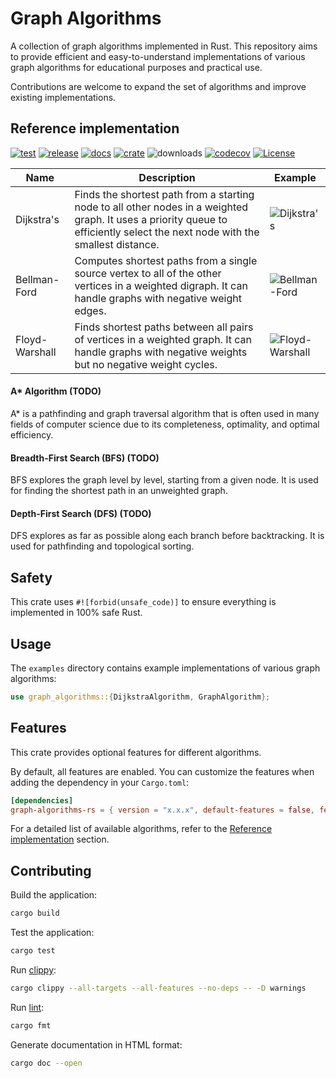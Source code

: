 # Graph Algorithms

A collection of graph algorithms implemented in Rust. This repository aims to provide efficient and easy-to-understand implementations of various graph algorithms for educational purposes and practical use. 

Contributions are welcome to expand the set of algorithms and improve existing implementations.

## Reference implementation

[![test](https://github.com/slavik-pastushenko/graph-algorithms-rs/actions/workflows/test.yml/badge.svg)](https://github.com/slavik-pastushenko/graph-algorithms-rs/actions/workflows/test.yml)
[![release](https://github.com/slavik-pastushenko/graph-algorithms-rs/actions/workflows/release.yml/badge.svg?event=workflow_dispatch)](https://github.com/slavik-pastushenko/graph-algorithms-rs/actions/workflows/release.yml)
[![docs](https://docs.rs/graph-algorithms-rs/badge.svg)](https://docs.rs/graph-algorithms-rs)
[![crate](https://img.shields.io/crates/v/graph-algorithms-rs.svg)](https://crates.io/crates/graph-algorithms-rs)
![downloads](https://img.shields.io/crates/d/graph-algorithms-rs)
[![codecov](https://codecov.io/gh/slavik-pastushenko/graph-algorithms-rs/graph/badge.svg?token=9EL0F6725A)](https://codecov.io/gh/slavik-pastushenko/graph-algorithms-rs)
[![License](https://img.shields.io/github/license/slavik-pastushenko/graph-algorithms-rs)](https://github.com/slavik-pastushenko/graph-algorithms-rs/blob/main/LICENSE)

| Name            | Description       | Example       |
|-----------------|-------------------|---------------|
| Dijkstra's      | Finds the shortest path from a starting node to all other nodes in a weighted graph. It uses a priority queue to efficiently select the next node with the smallest distance. | ![Dijkstra's](https://upload.wikimedia.org/wikipedia/commons/5/57/Dijkstra_Animation.gif) |
| Bellman-Ford    | Computes shortest paths from a single source vertex to all of the other vertices in a weighted digraph. It can handle graphs with negative weight edges. | ![Bellman-Ford](https://upload.wikimedia.org/wikipedia/commons/thumb/7/77/Bellman%E2%80%93Ford_algorithm_example.gif/440px-Bellman%E2%80%93Ford_algorithm_example.gif) |
| Floyd-Warshall  | Finds shortest paths between all pairs of vertices in a weighted graph. It can handle graphs with negative weights but no negative weight cycles. | ![Floyd-Warshall](https://upload.wikimedia.org/wikipedia/commons/0/0f/Floyd_warshall_gif.gif) |

#### A* Algorithm (TODO)
A* is a pathfinding and graph traversal algorithm that is often used in many fields of computer science due to its completeness, optimality, and optimal efficiency.

#### Breadth-First Search (BFS) (TODO)
BFS explores the graph level by level, starting from a given node. It is used for finding the shortest path in an unweighted graph.

#### Depth-First Search (DFS) (TODO)
DFS explores as far as possible along each branch before backtracking. It is used for pathfinding and topological sorting.

## Safety

This crate uses `#![forbid(unsafe_code)]` to ensure everything is implemented in 100% safe Rust.

## Usage

The `examples` directory contains example implementations of various graph algorithms:

```rust
use graph_algorithms::{DijkstraAlgorithm, GraphAlgorithm};
```

## Features

This crate provides optional features for different algorithms.

By default, all features are enabled. You can customize the features when adding the dependency in your `Cargo.toml`:

```toml
[dependencies]
graph-algorithms-rs = { version = "x.x.x", default-features = false, features = ["dijkstra"] }
```

For a detailed list of available algorithms, refer to the [Reference implementation](#reference-implementation) section.

## Contributing

Build the application:

```bash
cargo build
```

Test the application:

```bash
cargo test
```

Run [clippy](https://github.com/rust-lang/rust-rsppy):

```bash
cargo clippy --all-targets --all-features --no-deps -- -D warnings
```

Run [lint](https://github.com/rust-lang/rustfmt):

```bash
cargo fmt
```

Generate documentation in HTML format:

```bash
cargo doc --open
```

